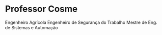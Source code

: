 # Professor Cosme

Engenheiro Agrícola 
Engenheiro de Segurança do Trabalho
Mestre de Eng. de Sistemas e Automação 

